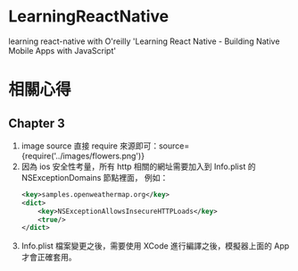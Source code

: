 # LearningReactNative
learning react-native with O'reilly 'Learning React Native - Building Native Mobile Apps with JavaScript'

# 相關心得
## Chapter 3
1. image source 直接 require 來源即可：source={require('../images/flowers.png')}
2. 因為 ios 安全性考量，所有 http 相關的網址需要加入到 Info.plist 的 NSExceptionDomains 節點裡面，
   例如：
    ```xml
    <key>samples.openweathermap.org</key>
    <dict>
        <key>NSExceptionAllowsInsecureHTTPLoads</key>
        <true/>
    </dict>
    ```
3. Info.plist 檔案變更之後，需要使用 XCode 進行編譯之後，模擬器上面的 App 才會正確套用。